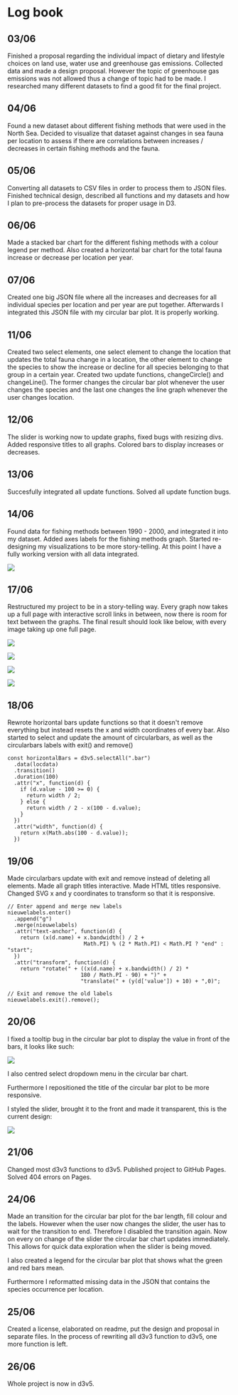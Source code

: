 # Log book

## 03/06
Finished a proposal regarding the individual impact of dietary and lifestyle choices on land use, water use and greenhouse gas emissions. Collected data and made a design proposal. However the topic of greenhouse gas emissions was not allowed thus a change of topic had to be made. I researched many different datasets to find a good fit for the final project.

## 04/06
Found a new dataset about different fishing methods that were used in the North Sea. Decided to visualize that dataset against changes in sea fauna per location to assess if there are correlations between increases / decreases in certain fishing methods and the fauna.

## 05/06
Converting all datasets to CSV files in order to process them to JSON files.
Finished technical design, described all functions and my datasets and how I plan to pre-process the datasets for proper usage in D3.

## 06/06
Made a stacked bar chart for the different fishing methods with a colour legend per method.
Also created a horizontal bar chart for the total fauna increase or decrease per location per year.

## 07/06
Created one big JSON file where all the increases and decreases for all individual species per location and per year are put together. Afterwards I integrated this JSON file with my circular bar plot. It is properly working.

## 11/06
Created two select elements, one select element to change the location that updates the total fauna change in a location, the other element to change the species to show the increase or decline for all species belonging to that group in a certain year. Created two update functions, changeCircle() and changeLine(). The former changes the circular bar plot whenever the user changes the species and the last one changes the line graph whenever the user changes location.

## 12/06
The slider is working now to update graphs, fixed bugs with resizing divs. Added responsive titles to all graphs. Colored bars to display increases or decreases.


## 13/06
Succesfully integrated all update functions. Solved all update function bugs.


## 14/06
Found data for fishing methods between 1990 - 2000, and integrated it into my dataset. Added axes labels for the fishing methods graph. Started re-designing my visualizations to be more story-telling. At this point I have a fully working version with all data integrated.

![](doc/newdata.png)

## 17/06
Restructured my project to be in a story-telling way. Every graph now takes up a full page with interactive scroll links in between, now there is room for text between the graphs. The final result should look like below, with every image taking up one full page.

![](doc/17_06_storytell1.png)

![](doc/17_06_storytell2.png)

![](doc/17_06_storytell3.png)

![](doc/17_06_storytell4.png)

## 18/06
Rewrote horizontal bars update functions so that it doesn't remove everything but instead resets the x and width coordinates of every bar. Also started to select and update the amount of circularbars, as well as the circularbars labels with exit() and remove()

~~~~
const horizontalBars = d3v5.selectAll(".bar")
  .data(locdata)
  .transition()
  .duration(100)
  .attr("x", function(d) {
    if (d.value - 100 >= 0) {
      return width / 2;
    } else {
      return width / 2 - x(100 - d.value);
    }
  })
  .attr("width", function(d) {
    return x(Math.abs(100 - d.value));
  })
~~~~

## 19/06
Made circularbars update with exit and remove instead of deleting all elements. Made all graph titles interactive. Made HTML titles responsive. Changed SVG x and y coordinates to transform so that it is responsive.

~~~~
// Enter append and merge new labels
nieuwelabels.enter()
  .append("g")
  .merge(nieuwelabels)
  .attr("text-anchor", function(d) {
    return (x(d.name) + x.bandwidth() / 2 +
                        Math.PI) % (2 * Math.PI) < Math.PI ? "end" : "start";
  })
  .attr("transform", function(d) {
    return "rotate(" + ((x(d.name) + x.bandwidth() / 2) *
                       180 / Math.PI - 90) + ")" +
                       "translate(" + (y(d['value']) + 10) + ",0)";

// Exit and remove the old labels
nieuwelabels.exit().remove();
~~~~

## 20/06
I fixed a tooltip bug in the circular bar plot to display the value in front of the bars, it looks like such:

![](doc/20_06_tooltip.png)

I also centred select dropdown menu in the circular bar chart.

Furthermore I repositioned the title of the circular bar plot to be more responsive.

I styled the slider, brought it to the front and made it transparent, this is the current design:

![](doc/20_06_verycoolslider.png)

## 21/06
Changed most d3v3 functions to d3v5.
Published project to GitHub Pages.
Solved 404 errors on Pages.

## 24/06
Made an transition for the circular bar plot for the bar length, fill colour and the labels. However when the user now changes the slider, the user has to wait for the transition to end. Therefore I disabled the transition again. Now on every on change of the slider the circular bar chart updates immediately. This allows for quick data exploration when the slider is being moved.

I also created a legend for the circular bar plot that shows what the green and red bars mean.

Furthermore I reformatted missing data in the JSON that contains the species occurrence per location.

## 25/06
Created a license, elaborated on readme, put the design and proposal in separate files. In the process of rewriting all d3v3 function to d3v5, one more function is left.

## 26/06
Whole project is now in d3v5.
